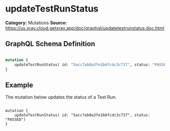 # updateTestRunStatus

**Category:** Mutations
**Source:** https://us.xray.cloud.getxray.app/doc/graphql/updatetestrunstatus.doc.html

## GraphQL Schema Definition

```graphql

mutation {
    updateTestRunStatus( id: "5acc7ab0a3fe1b6fcdc3c737", status: "PASSED")
}

```

## Example

The mutation below updates the status of a Test Run.

```

mutation {
    updateTestRunStatus( id: "5acc7ab0a3fe1b6fcdc3c737", status: "PASSED")
}

```